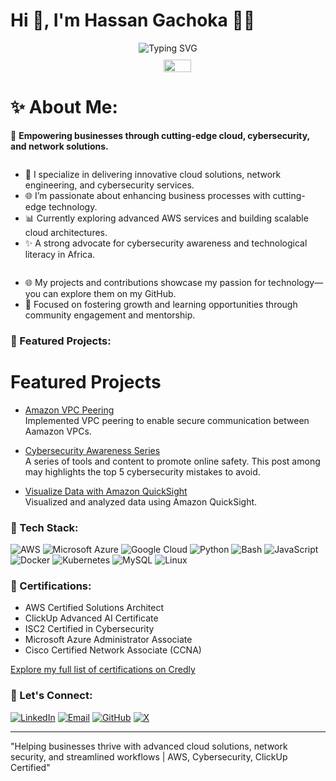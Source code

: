 # Hi 👋, I'm Hassan Gachoka 👨‍💻

<div style="display: inline-block; width: 100%; text-align: center;">
  <img src="https://readme-typing-svg.demolab.com?font=Fira+Code&weight=900&size=25&duration=3000&pause=500&color=FF7800&background=FF373700&vCenter=true&multiline=true&repeat=false&width=550&height=175&lines=%E2%98%81%EF%B8%8F+AWS+Certified+Cloud+Expert;%F0%9F%94%92+Cybersecurity+Specialist;%F0%9F%8C%90+Network+Engineer;%F0%9F%93%8B+ClickUp+Expert;%F0%9F%A4%9F+AI+Specialist" alt="Typing SVG" style="max-width: 100%; height: auto;"/>
  <span style="display: flex; justify-content: center; align-items: center; padding-left: 10px;">
    <img align="right" src="img/developer.gif" width="30%" style="margin-left: 20px; margin-top: 10px;" />
  </span>
</div>

# ✨ About Me:

🚀 **Empowering businesses through cutting-edge cloud, cybersecurity, and network solutions.**

<div style="text-align: center; display: inline-block">
  <div style="text-align: left;">
    <ul>
      <li>🔧 I specialize in delivering innovative cloud solutions, network engineering, and cybersecurity services.</li>
      <li>🌐 I’m passionate about enhancing business processes with cutting-edge technology.</li>
      <li>📊 Currently exploring advanced AWS services and building scalable cloud architectures.</li>
      <li>✨ A strong advocate for cybersecurity awareness and technological literacy in Africa.</li>
    </ul>
  </div>
</div>

- 🌐 My projects and contributions showcase my passion for technology—you can explore them on my GitHub.
- 🔄 Focused on fostering growth and learning opportunities through community engagement and mentorship.

### 🚀 Featured Projects:
# Featured Projects

- [Amazon VPC Peering](https://github.com/hassangachoka/amazon-vpc-peering)  
  Implemented VPC peering to enable secure communication between Aamazon VPCs.

- [Cybersecurity Awareness Series](https://www.linkedin.com/posts/gachokahassan_top-5-cybersecurity-mistakes-to-avoid-activity-7263430158231994368-rZki?utm_source=share&utm_medium=member_desktop)  
  A series of tools and content to promote online safety. This post among may highlights the top 5 cybersecurity mistakes to avoid.

- [Visualize Data with Amazon QuickSight](https://github.com/gachokahassan/Visualize-Data-With-Amazon-QuickSight)  
  Visualized and analyzed data using Amazon QuickSight.

### 🔧 Tech Stack:

![AWS](https://img.shields.io/badge/AWS-%23FF9900.svg?style=flat&logo=amazon-aws&logoColor=white) ![Microsoft Azure](https://img.shields.io/badge/Azure-%230072C6.svg?style=flat&logo=microsoft-azure&logoColor=white) ![Google Cloud](https://img.shields.io/badge/Google%20Cloud-%234285F4.svg?style=flat&logo=google-cloud&logoColor=white) ![Python](https://img.shields.io/badge/python-3670A0?style=flat&logo=python&logoColor=ffdd54) ![Bash](https://img.shields.io/badge/Bash-%23121011.svg?style=flat&logo=gnu-bash&logoColor=white) ![JavaScript](https://img.shields.io/badge/javascript-%23323330.svg?style=flat&logo=javascript&logoColor=%23F7DF1E) ![Docker](https://img.shields.io/badge/Docker-%230db7ed.svg?style=flat&logo=docker&logoColor=white) ![Kubernetes](https://img.shields.io/badge/Kubernetes-%23326ce5.svg?style=flat&logo=kubernetes&logoColor=white) ![MySQL](https://img.shields.io/badge/mysql-%2300f.svg?style=flat&logo=mysql&logoColor=white) ![Linux](https://img.shields.io/badge/Linux-%23FCC624.svg?style=flat&logo=linux&logoColor=black)

### 📝 Certifications:

- AWS Certified Solutions Architect
- ClickUp Advanced AI Certificate
- ISC2 Certified in Cybersecurity
- Microsoft Azure Administrator Associate
- Cisco Certified Network Associate (CCNA)

[Explore my full list of certifications on Credly](https://www.credly.com/users/gachokahassan)

### 📢 Let's Connect:

[![LinkedIn](https://img.shields.io/badge/LinkedIn-%230077B5.svg?style=flat&logo=linkedin&logoColor=white)](https://www.linkedin.com/in/gachokahassan)
[![Email](https://img.shields.io/badge/Email-%23D14836.svg?style=flat&logo=gmail&logoColor=white)](mailto:gachokahassan.info@gmail.com)
[![GitHub](https://img.shields.io/badge/GitHub-%23121011.svg?style=flat&logo=github&logoColor=white)](https://github.com/gachokahassan)
[![X](https://img.shields.io/badge/X-%231DA1F2.svg?style=flat&logo=x&logoColor=white)](https://x.com/HassanGachoka)

---

"Helping businesses thrive with advanced cloud solutions, network security, and streamlined workflows | AWS, Cybersecurity, ClickUp Certified"
